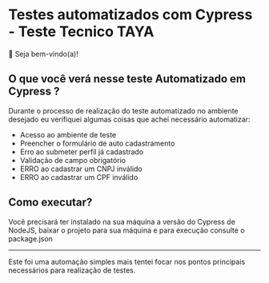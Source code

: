 # Testes automatizados com Cypress - Teste Tecnico TAYA

👋 Seja bem-vindo(a)!


## O que você verá nesse teste Automatizado em Cypress ? 

Durante o processo de realização do teste automatizado no ambiente desejado eu verifiquei algumas coisas que achei necessário automatizar:

- Acesso ao ambiente de teste
- Preencher o formulário de auto cadastramento
- Erro ao submeter perfil já cadastrado
- Validação de campo obrigatório
- ERRO ao cadastrar um CNPJ inválido
- ERRO ao cadastrar um CPF inválido

## Como executar?

Você precisará ter instalado na sua máquina a versão do Cypress de NodeJS, baixar o projeto para sua máquina e para execução consulte o package.json

___

Este foi uma automação simples mais tentei focar nos pontos principais necessários para realização de testes. 
